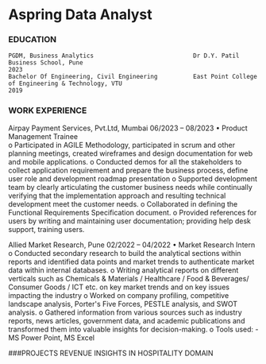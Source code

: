 # Aspring Data Analyst
###  EDUCATION
	PGDM, Business Analytics	                     	Dr D.Y. Patil Business School, Pune                                                         2023
	Bachelor Of Engineering, Civil Engineering      	East Point College of Engineering & Technology, VTU                                       2019                                                                                                                                                                                                                                                                                                                                             
### WORK EXPERIENCE	
Airpay Payment Services, Pvt.Ltd, Mumbai                                                                                                                                                              06/2023 – 08/2023
•	  Product Management Trainee		 							
o	Participated in AGILE Methodology, participated in scrum and other planning meetings, created wireframes and design documentation for web and mobile applications.
o	Conducted demos for all the stakeholders to collect application requirement and prepare the business process, define user role and development roadmap presentation
o	Supported development team by clearly articulating the customer business needs while continually verifying that the implementation approach and resulting technical development meet the customer needs.
o	Collaborated in defining the Functional Requirements Specification document.
o	Provided references for users by writing and maintaining user documentation; providing help desk support, training users.

Allied Market Research, Pune                                                                                                                                                                          02/2022 – 04/2022
•   Market Research Intern	                                                                                                                                                                                                                                                                                                                     
o	Conducted secondary research to build the analytical sections within reports and identified data points and market trends to authenticate market data within internal databases.
o	Writing analytical reports on different verticals such as Chemicals & Materials / Healthcare / Food & Beverages/ Consumer Goods / ICT etc. on key market trends and on key issues impacting the industry
o	Worked on company profiling, competitive landscape analysis, Porter's Five Forces, PESTLE analysis, and SWOT analysis.
o	Gathered information from various sources such as industry reports, news articles, government data, and academic publications and transformed them into valuable insights for decision-making.
o	Tools used: - MS Power Point, MS Excel


###PROJECTS
REVENUE INSIGHTS IN HOSPITALITY DOMAIN
